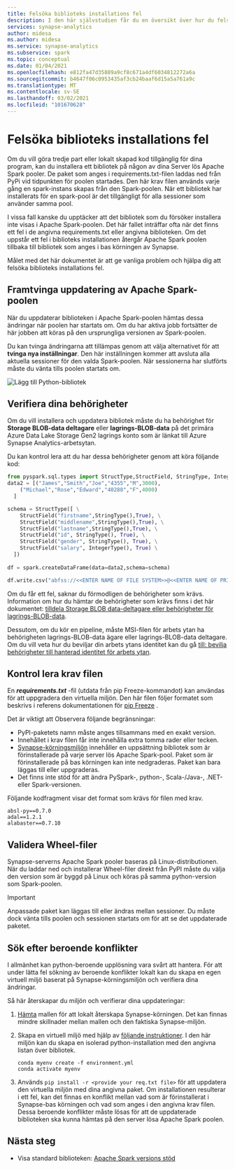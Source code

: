 ```yaml
---
title: Felsöka biblioteks installations fel
description: I den här självstudien får du en översikt över hur du felsöker biblioteks installations fel.
services: synapse-analytics
author: midesa
ms.author: midesa
ms.service: synapse-analytics
ms.subservice: spark
ms.topic: conceptual
ms.date: 01/04/2021
ms.openlocfilehash: e812fa47d35889a9cf8c671a4df6034812272a6a
ms.sourcegitcommit: b4647f06c0953435af3cb24baaf6d15a5a761a9c
ms.translationtype: MT
ms.contentlocale: sv-SE
ms.lasthandoff: 03/02/2021
ms.locfileid: "101670628"
---
```

# <a name="troubleshoot-library-installation-errors"></a>Felsöka biblioteks installations fel 
Om du vill göra tredje part eller lokalt skapad kod tillgänglig för dina program, kan du installera ett bibliotek på någon av dina Server lös Apache Spark pooler. De paket som anges i requirements.txt-filen laddas ned från PyPi vid tidpunkten för poolen startades. Den här krav filen används varje gång en spark-instans skapas från den Spark-poolen. När ett bibliotek har installerats för en spark-pool är det tillgängligt för alla sessioner som använder samma pool. 

I vissa fall kanske du upptäcker att det bibliotek som du försöker installera inte visas i Apache Spark-poolen. Det här fallet inträffar ofta när det finns ett fel i de angivna requirements.txt eller angivna biblioteken. Om det uppstår ett fel i biblioteks installationen återgår Apache Spark poolen tillbaka till bibliotek som anges i bas körningen av Synapse.

Målet med det här dokumentet är att ge vanliga problem och hjälpa dig att felsöka biblioteks installations fel.

## <a name="force-update-your-apache-spark-pool"></a>Framtvinga uppdatering av Apache Spark-poolen
När du uppdaterar biblioteken i Apache Spark-poolen hämtas dessa ändringar när poolen har startats om. Om du har aktiva jobb fortsätter de här jobben att köras på den ursprungliga versionen av Spark-poolen.

Du kan tvinga ändringarna att tillämpas genom att välja alternativet för att **tvinga nya inställningar**. Den här inställningen kommer att avsluta alla aktuella sessioner för den valda Spark-poolen. När sessionerna har slutförts måste du vänta tills poolen startats om. 

![Lägg till Python-bibliotek](./media/apache-spark-azure-portal-add-libraries/update-libraries.png "Lägg till Python-bibliotek")

## <a name="validate-your-permissions"></a>Verifiera dina behörigheter
Om du vill installera och uppdatera bibliotek måste du ha behörighet för **Storage BLOB-data deltagare** eller **lagrings-BLOB-data** på det primära Azure Data Lake Storage Gen2 lagrings konto som är länkat till Azure Synapse Analytics-arbetsytan.

Du kan kontrol lera att du har dessa behörigheter genom att köra följande kod:

```python
from pyspark.sql.types import StructType,StructField, StringType, IntegerType
data2 = [("James","Smith","Joe","4355","M",3000),
    ("Michael","Rose","Edward","40288","F",4000)
  ]

schema = StructType([ \
    StructField("firstname",StringType(),True), \
    StructField("middlename",StringType(),True), \
    StructField("lastname",StringType(),True), \
    StructField("id", StringType(), True), \
    StructField("gender", StringType(), True), \
    StructField("salary", IntegerType(), True) \
  ])
 
df = spark.createDataFrame(data=data2,schema=schema)

df.write.csv("abfss://<<ENTER NAME OF FILE SYSTEM>>@<<ENTER NAME OF PRIMARY STORAGE ACCOUNT>>.dfs.core.windows.net/validate_permissions.csv")

```
Om du får ett fel, saknar du förmodligen de behörigheter som krävs. Information om hur du hämtar de behörigheter som krävs finns i det här dokumentet: [tilldela Storage BLOB data-deltagare eller behörigheter för lagrings-BLOB-data](../../storage/common/storage-auth-aad-rbac-portal.md#assign-an-azure-built-in-role).

Dessutom, om du kör en pipeline, måste MSI-filen för arbets ytan ha behörigheten lagrings-BLOB-data ägare eller lagrings-BLOB-data deltagare. Om du vill veta hur du beviljar din arbets ytans identitet kan du gå [till: bevilja behörigheter till hanterad identitet för arbets ytan](../security/how-to-grant-workspace-managed-identity-permissions.md).

## <a name="check-the-requirements-file"></a>Kontrol lera krav filen
En ***requirements.txt*** -fil (utdata från pip Freeze-kommandot) kan användas för att uppgradera den virtuella miljön. Den här filen följer formatet som beskrivs i referens dokumentationen för [pip Freeze](https://pip.pypa.io/en/stable/reference/pip_freeze/) .

Det är viktigt att Observera följande begränsningar:
   -  PyPI-paketets namn måste anges tillsammans med en exakt version. 
   -  Innehållet i krav filen får inte innehålla extra tomma rader eller tecken. 
   -  [Synapse-körningsmiljön](apache-spark-version-support.md) innehåller en uppsättning bibliotek som är förinstallerade på varje server lös Apache Spark-pool. Paket som är förinstallerade på bas körningen kan inte nedgraderas. Paket kan bara läggas till eller uppgraderas.
   -  Det finns inte stöd för att ändra PySpark-, python-, Scala-/Java-, .NET-eller Spark-versionen.

Följande kodfragment visar det format som krävs för filen med krav.

```
absl-py==0.7.0
adal==1.2.1
alabaster==0.7.10
```

## <a name="validate-wheel-files"></a>Validera Wheel-filer
Synapse-serverns Apache Spark pooler baseras på Linux-distributionen. När du laddar ned och installerar Wheel-filer direkt från PyPI måste du välja den version som är byggd på Linux och köras på samma python-version som Spark-poolen.

>[!IMPORTANT]
>Anpassade paket kan läggas till eller ändras mellan sessioner. Du måste dock vänta tills poolen och sessionen startats om för att se det uppdaterade paketet.

## <a name="check-for-dependency-conflicts"></a>Sök efter beroende konflikter
 I allmänhet kan python-beroende upplösning vara svårt att hantera. För att under lätta fel sökning av beroende konflikter lokalt kan du skapa en egen virtuell miljö baserat på Synapse-körningsmiljön och verifiera dina ändringar.

Så här återskapar du miljön och verifierar dina uppdateringar:
 1. [Hämta](https://github.com/Azure-Samples/Synapse/blob/main/Spark/Python/base_environment.yml) mallen för att lokalt återskapa Synapse-körningen. Det kan finnas mindre skillnader mellan mallen och den faktiska Synapse-miljön.
   
 2. Skapa en virtuell miljö med hjälp av [följande instruktioner](https://docs.conda.io/projects/conda/latest/user-guide/tasks/manage-environments.html). I den här miljön kan du skapa en isolerad python-installation med den angivna listan över bibliotek. 
    
    ```
    conda myenv create -f environment.yml
    conda activate myenv
    ```
   
 3. Används ``pip install -r <provide your req.txt file>`` för att uppdatera den virtuella miljön med dina angivna paket. Om installationen resulterar i ett fel, kan det finnas en konflikt mellan vad som är förinstallerat i Synapse-bas körningen och vad som anges i den angivna krav filen. Dessa beroende konflikter måste lösas för att de uppdaterade biblioteken ska kunna hämtas på den server lösa Apache Spark poolen.

## <a name="next-steps"></a>Nästa steg
- Visa standard biblioteken: [Apache Spark versions stöd](apache-spark-version-support.md)